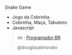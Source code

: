 Snake Game
- Jogo da Cobrinha
- Cobrinha, Maça, Tabuleiro
- Javascript

> de : [Programador BR](https://www.youtube.com/watch?v=Hua1OSXitdQ&list=WL&index=16&t=54s)

>@douglasabnovato